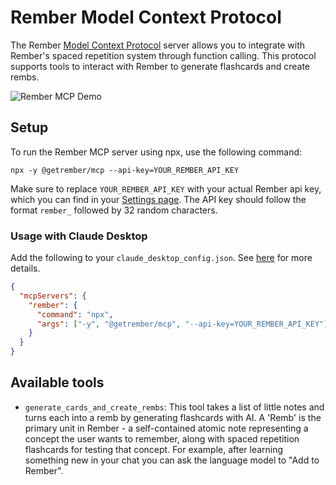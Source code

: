 # Rember Model Context Protocol

The Rember [Model Context Protocol](https://modelcontextprotocol.com/) server allows you to integrate with Rember's spaced repetition system through function calling. This protocol supports tools to interact with Rember to generate flashcards and create rembs.

![Rember MCP Demo](https://github.com/rember/rember-mcp/blob/main/assets/what-is-active-recall.gif?raw=true)

## Setup

To run the Rember MCP server using npx, use the following command:

```
npx -y @getrember/mcp --api-key=YOUR_REMBER_API_KEY
```

Make sure to replace `YOUR_REMBER_API_KEY` with your actual Rember api key, which you can find in your [Settings page](https://rember.com/settings#rember-mcp-server). The API key should follow the format `rember_` followed by 32 random characters.

### Usage with Claude Desktop

Add the following to your `claude_desktop_config.json`. See [here](https://modelcontextprotocol.io/quickstart/user) for more details.

```json
{
  "mcpServers": {
    "rember": {
      "command": "npx",
      "args": ["-y", "@getrember/mcp", "--api-key=YOUR_REMBER_API_KEY"]
    }
  }
}
```

## Available tools

- `generate_cards_and_create_rembs`: This tool takes a list of little notes and turns each into a remb by generating flashcards with AI. A 'Remb' is the primary unit in Rember - a self-contained atomic note representing a concept the user wants to remember, along with spaced repetition flashcards for testing that concept. For example, after learning something new in your chat you can ask the language model to "Add to Rember".
